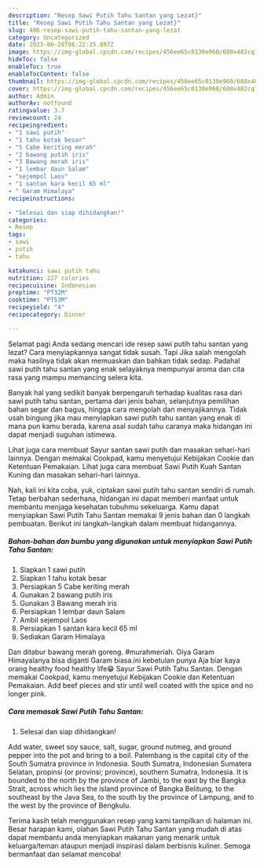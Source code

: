```yaml
---
description: "Resep Sawi Putih Tahu Santan yang Lezat}"
title: "Resep Sawi Putih Tahu Santan yang Lezat}"
slug: 406-resep-sawi-putih-tahu-santan-yang-lezat
category: Uncategorized
date: 2023-06-28T06:22:15.897Z
image: https://img-global.cpcdn.com/recipes/456ee65c0130e960/680x482cq70/sawi-putih-tahu-santan-foto-resep-utama.jpg
hideToc: false
enableToc: true
enableTocContent: false
thumbnail: https://img-global.cpcdn.com/recipes/456ee65c0130e960/680x482cq70/sawi-putih-tahu-santan-foto-resep-utama.jpg
cover: https://img-global.cpcdn.com/recipes/456ee65c0130e960/680x482cq70/sawi-putih-tahu-santan-foto-resep-utama.jpg
author: Admin
authorAv: notfound
ratingvalue: 3.7
reviewcount: 24
recipeingredient:
- "1 sawi putih"
- "1 tahu kotak besar"
- "5 Cabe keriting merah"
- "2 bawang putih iris"
- "3 Bawang merah iris"
- "1 lembar daun Salam"
- "sejempol Laos"
- "1 santan kara kecil 65 ml"
- " Garam Himalaya"
recipeinstructions:

- "Selesai dan siap dihidangkan!"
categories:
- Resep
tags:
- sawi
- putih
- tahu

katakunci: sawi putih tahu 
nutrition: 227 calories
recipecuisine: Indonesian
preptime: "PT32M"
cooktime: "PT53M"
recipeyield: "4"
recipecategory: Dinner

---
```



Selamat pagi Anda sedang mencari ide resep sawi putih tahu santan yang lezat? Cara menyiapkannya sangat tidak susah. Tapi Jika salah mengolah maka hasilnya tidak akan memuaskan dan bahkan tidak sedap. Padahal sawi putih tahu santan yang enak selayaknya mempunyai aroma dan cita rasa yang mampu memancing selera kita.


Banyak hal yang sedikit banyak berpengaruh terhadap kualitas rasa dari sawi putih tahu santan, pertama dari jenis bahan, selanjutnya pemilihan bahan segar dan bagus, hingga cara mengolah dan menyajikannya. Tidak usah bingung jika mau menyiapkan sawi putih tahu santan yang enak di mana pun kamu berada, karena asal sudah tahu caranya maka hidangan ini dapat menjadi suguhan istimewa.

Lihat juga cara membuat Sayur santan sawi putih dan masakan sehari-hari lainnya. Dengan memakai Cookpad, kamu menyetujui Kebijakan Cookie dan Ketentuan Pemakaian. Lihat juga cara membuat Sawi Putih Kuah Santan Kuning dan masakan sehari-hari lainnya.


Nah, kali ini kita coba, yuk, ciptakan sawi putih tahu santan sendiri di rumah. Tetap berbahan sederhana, hidangan ini dapat memberi manfaat untuk membantu menjaga kesehatan tubuhmu sekeluarga. Kamu dapat menyiapkan Sawi Putih Tahu Santan memakai 9 jenis bahan dan 0 langkah pembuatan. Berikut ini langkah-langkah dalam membuat hidangannya.

<!--inarticleads1-->

##### Bahan-bahan dan bumbu yang digunakan untuk menyiapkan Sawi Putih Tahu Santan:

1. Siapkan 1 sawi putih
1. Siapkan 1 tahu kotak besar
1. Persiapkan 5 Cabe keriting merah
1. Gunakan 2 bawang putih iris
1. Gunakan 3 Bawang merah iris
1. Persiapkan 1 lembar daun Salam
1. Ambil sejempol Laos
1. Persiapkan 1 santan kara kecil 65 ml
1. Sediakan  Garam Himalaya


Dan ditabur bawang merah goreng. #murahmeriah. Oiya Garam Himayalanya bisa diganti Garam biasa.ini kebetulan punya Aja biar kaya orang healthy food healthy life😁 Sayur Sawi Putih Tahu Santan. Dengan memakai Cookpad, kamu menyetujui Kebijakan Cookie dan Ketentuan Pemakaian. Add beef pieces and stir until well coated with the spice and no longer pink. 

<!--inarticleads2-->

##### Cara memasak Sawi Putih Tahu Santan:


1. Selesai dan siap dihidangkan!

Add water, sweet soy sauce, salt, sugar, ground nutmeg, and ground pepper into the pot and bring to a boil. Palembang is the capital city of the South Sumatra province in Indonesia. South Sumatra, Indonesian Sumatera Selatan, propinsi (or provinsi; province), southern Sumatra, Indonesia. It is bounded to the north by the province of Jambi, to the east by the Bangka Strait, across which lies the island province of Bangka Belitung, to the southeast by the Java Sea, to the south by the province of Lampung, and to the west by the province of Bengkulu. 

Terima kasih telah menggunakan resep yang kami tampilkan di halaman ini. Besar harapan kami, olahan Sawi Putih Tahu Santan yang mudah di atas dapat membantu anda menyiapkan makanan yang menarik untuk keluarga/teman ataupun menjadi inspirasi dalam berbisnis kuliner. Semoga bermanfaat dan selamat mencoba!
